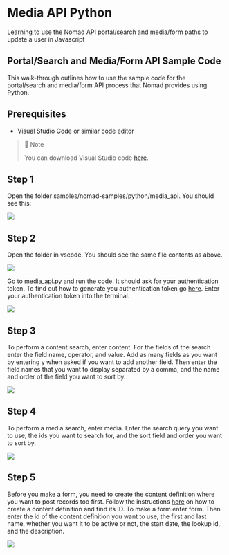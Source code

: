 # Media API Python
Learning to use the Nomad API portal/search and media/form paths to update a user in Javascript

## Portal/Search and Media/Form API Sample Code

This walk-through outlines how to use the sample code for the portal/search and media/form API process that Nomad provides using Python.

## Prerequisites

- Visual Studio Code or similar code editor

> 📘 Note
> 
> You can download Visual Studio code [here](https://code.visualstudio.com/).

## Step 1

Open the folder  samples/nomad-samples/python/media_api. You should see this:

![](https://files.readme.io/63f49a9-image.png)

## Step 2

Open the folder in vscode. You should see the same file contents as above. 

![](https://files.readme.io/fc089a0-image.png)

Go to media_api.py and run the code. It should ask for your authentication token. To find out how to generate you authentication token go [here](https://github.com/Nomad-Media/samples/blob/main/nomad-samples/js/account-authenticaton/Readme.md). Enter your authentication token into the terminal.

![](https://files.readme.io/50d5c2f-image.png)

## Step 3

To perform a content search, enter content. For the fields of the search enter the field name, operator, and value. Add as many fields as you want by entering y when asked if you want to add another field. Then enter the field names that you want to display separated by a comma, and the name and order of the field you want to sort by.

![](https://files.readme.io/d240185-image.png)

## Step 4

To perform a media search, enter media. Enter the search query you want to use, the ids you want to search for, and the sort field and order you want to sort by.

![](https://files.readme.io/c9af533-image.png)

## Step 5

Before you make a form, you need to create the content definition where you want to post records too first. Follow the instructions [here](doc:content-definitions) on how to create a content definition and find its ID. To make a form enter form. Then enter the id of the content definition you want to use, the first and last name, whether you want it to be active or not, the start date, the lookup id, and the description.

![](https://files.readme.io/993c19e-image.png)

